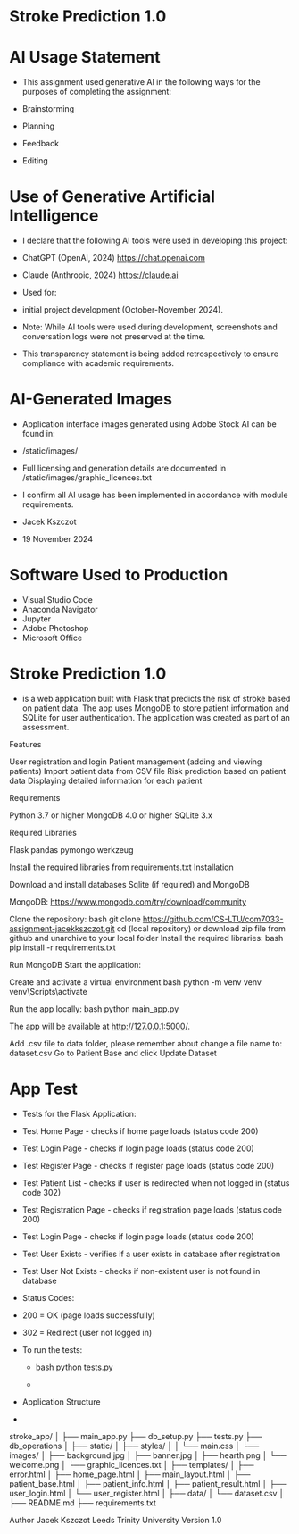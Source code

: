 # Stroke Prediction 1.0

# AI Usage Statement
* This assignment used generative AI in the following ways for the purposes of completing the assignment:

* Brainstorming
* Planning
* Feedback
* Editing

# Use of Generative Artificial Intelligence

* I declare that the following AI tools were used in developing this project:

* ChatGPT (OpenAI, 2024)  https://chat.openai.com
* Claude (Anthropic, 2024) https://claude.ai
* Used for: 
* initial project development (October-November 2024).
  
* Note: While AI tools were used during development, screenshots and conversation logs were not preserved at the time. 
* This transparency statement is being added retrospectively to ensure compliance with academic requirements.

# AI-Generated Images
* Application interface images generated using Adobe Stock AI can be found in:

* /static/images/

* Full licensing and generation details are documented in /static/images/graphic_licences.txt


* I confirm all AI usage has been implemented in accordance with module requirements.

* Jacek Kszczot
* 19 November 2024

# Software Used to Production
* Visual Studio Code
* Anaconda Navigator
* Jupyter
* Adobe Photoshop
* Microsoft Office

# Stroke Prediction 1.0 
* is a web application built with Flask that predicts the risk of stroke based on patient data. 
The app uses MongoDB to store patient information and SQLite for user authentication.
The application was created as part of an assessment.

Features

User registration and login
Patient management (adding and viewing patients)
Import patient data from CSV file
Risk prediction based on patient data
Displaying detailed information for each patient

Requirements

Python 3.7 or higher
MongoDB 4.0 or higher
SQLite 3.x

Required Libraries

Flask
pandas
pymongo
werkzeug

Install the required libraries from requirements.txt
Installation

Download and install databases Sqlite (if required) and MongoDB

MongoDB: https://www.mongodb.com/try/download/community


Clone the repository:
bash git clone https://github.com/CS-LTU/com7033-assignment-jacekkszczot.git
cd (local repository)
or download zip file from github and unarchive to your local folder
Install the required libraries:
bash pip install -r requirements.txt

Run MongoDB
Start the application:

Create and activate a virtual environment
bash python -m venv venv
venv\Scripts\activate

Run the app locally:
bash python main_app.py

The app will be available at http://127.0.0.1:5000/.


Add .csv file to data folder, please remember about change a file name to: dataset.csv
Go to Patient Base and click Update Dataset

# App Test
* Tests for the Flask Application:

* Test Home Page - checks if home page loads (status code 200)
* Test Login Page - checks if login page loads (status code 200)
* Test Register Page - checks if register page loads (status code 200)
* Test Patient List - checks if user is redirected when not logged in (status code 302)
* Test Registration Page - checks if registration page loads (status code 200)
* Test Login Page - checks if login page loads (status code 200)
* Test User Exists - verifies if a user exists in database after registration
* Test User Not Exists - checks if non-existent user is not found in database

* Status Codes:

* 200 = OK (page loads successfully)
* 302 = Redirect (user not logged in)

* To run the tests:
  * bash python tests.py
 
  * 
* Application Structure
* 
stroke_app/
│
├── main_app.py
├── db_setup.py
├── tests.py
├── db_operations
│
├── static/
│   ├── styles/
│   │   └── main.css
│   └── images/
│       ├── background.jpg
│       ├── banner.jpg
│       ├── hearth.png
│       └── welcome.png
│       └── graphic_licences.txt
│
├── templates/
│   ├── error.html
│   ├── home_page.html
│   ├── main_layout.html
│   ├── patient_base.html
│   ├── patient_info.html
│   ├── patient_result.html
│   ├── user_login.html
│   └── user_register.html
│
├── data/
│   └── dataset.csv
│
├── README.md
├── requirements.txt


Author
Jacek Kszczot
Leeds Trinity University
Version
1.0
